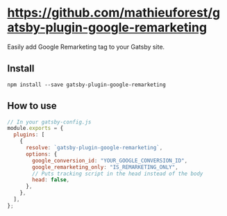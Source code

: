 # https://github.com/mathieuforest/gatsby-plugin-google-remarketing

Easily add Google Remarketing tag to your Gatsby site.

## Install

`npm install --save gatsby-plugin-google-remarketing`

## How to use

```javascript
// In your gatsby-config.js
module.exports = {
  plugins: [
    {
      resolve: `gatsby-plugin-google-remarketing`,
      options: {
        google_conversion_id: "YOUR_GOOGLE_CONVERSION_ID",
        google_remarketing_only: "IS_REMARKETING_ONLY",
        // Puts tracking script in the head instead of the body
        head: false,
      },
    },
  ],
};
```
